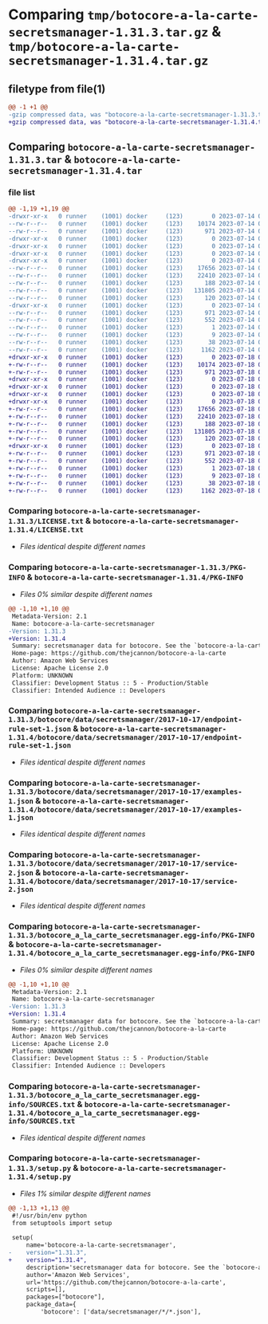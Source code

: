 # Comparing `tmp/botocore-a-la-carte-secretsmanager-1.31.3.tar.gz` & `tmp/botocore-a-la-carte-secretsmanager-1.31.4.tar.gz`

## filetype from file(1)

```diff
@@ -1 +1 @@
-gzip compressed data, was "botocore-a-la-carte-secretsmanager-1.31.3.tar", last modified: Fri Jul 14 01:46:44 2023, max compression
+gzip compressed data, was "botocore-a-la-carte-secretsmanager-1.31.4.tar", last modified: Tue Jul 18 01:55:38 2023, max compression
```

## Comparing `botocore-a-la-carte-secretsmanager-1.31.3.tar` & `botocore-a-la-carte-secretsmanager-1.31.4.tar`

### file list

```diff
@@ -1,19 +1,19 @@
-drwxr-xr-x   0 runner    (1001) docker     (123)        0 2023-07-14 01:46:44.003013 botocore-a-la-carte-secretsmanager-1.31.3/
--rw-r--r--   0 runner    (1001) docker     (123)    10174 2023-07-14 01:46:43.000000 botocore-a-la-carte-secretsmanager-1.31.3/LICENSE.txt
--rw-r--r--   0 runner    (1001) docker     (123)      971 2023-07-14 01:46:44.003013 botocore-a-la-carte-secretsmanager-1.31.3/PKG-INFO
-drwxr-xr-x   0 runner    (1001) docker     (123)        0 2023-07-14 01:46:43.999013 botocore-a-la-carte-secretsmanager-1.31.3/botocore/
-drwxr-xr-x   0 runner    (1001) docker     (123)        0 2023-07-14 01:46:43.999013 botocore-a-la-carte-secretsmanager-1.31.3/botocore/data/
-drwxr-xr-x   0 runner    (1001) docker     (123)        0 2023-07-14 01:46:43.999013 botocore-a-la-carte-secretsmanager-1.31.3/botocore/data/secretsmanager/
-drwxr-xr-x   0 runner    (1001) docker     (123)        0 2023-07-14 01:46:44.003013 botocore-a-la-carte-secretsmanager-1.31.3/botocore/data/secretsmanager/2017-10-17/
--rw-r--r--   0 runner    (1001) docker     (123)    17656 2023-07-14 01:45:45.000000 botocore-a-la-carte-secretsmanager-1.31.3/botocore/data/secretsmanager/2017-10-17/endpoint-rule-set-1.json
--rw-r--r--   0 runner    (1001) docker     (123)    22410 2023-07-14 01:45:45.000000 botocore-a-la-carte-secretsmanager-1.31.3/botocore/data/secretsmanager/2017-10-17/examples-1.json
--rw-r--r--   0 runner    (1001) docker     (123)      188 2023-07-14 01:45:45.000000 botocore-a-la-carte-secretsmanager-1.31.3/botocore/data/secretsmanager/2017-10-17/paginators-1.json
--rw-r--r--   0 runner    (1001) docker     (123)   131805 2023-07-14 01:45:45.000000 botocore-a-la-carte-secretsmanager-1.31.3/botocore/data/secretsmanager/2017-10-17/service-2.json
--rw-r--r--   0 runner    (1001) docker     (123)      120 2023-07-14 01:45:45.000000 botocore-a-la-carte-secretsmanager-1.31.3/botocore/data/secretsmanager/2017-10-17/service-2.sdk-extras.json
-drwxr-xr-x   0 runner    (1001) docker     (123)        0 2023-07-14 01:46:44.003013 botocore-a-la-carte-secretsmanager-1.31.3/botocore_a_la_carte_secretsmanager.egg-info/
--rw-r--r--   0 runner    (1001) docker     (123)      971 2023-07-14 01:46:43.000000 botocore-a-la-carte-secretsmanager-1.31.3/botocore_a_la_carte_secretsmanager.egg-info/PKG-INFO
--rw-r--r--   0 runner    (1001) docker     (123)      552 2023-07-14 01:46:43.000000 botocore-a-la-carte-secretsmanager-1.31.3/botocore_a_la_carte_secretsmanager.egg-info/SOURCES.txt
--rw-r--r--   0 runner    (1001) docker     (123)        1 2023-07-14 01:46:43.000000 botocore-a-la-carte-secretsmanager-1.31.3/botocore_a_la_carte_secretsmanager.egg-info/dependency_links.txt
--rw-r--r--   0 runner    (1001) docker     (123)        9 2023-07-14 01:46:43.000000 botocore-a-la-carte-secretsmanager-1.31.3/botocore_a_la_carte_secretsmanager.egg-info/top_level.txt
--rw-r--r--   0 runner    (1001) docker     (123)       38 2023-07-14 01:46:44.003013 botocore-a-la-carte-secretsmanager-1.31.3/setup.cfg
--rw-r--r--   0 runner    (1001) docker     (123)     1162 2023-07-14 01:46:43.000000 botocore-a-la-carte-secretsmanager-1.31.3/setup.py
+drwxr-xr-x   0 runner    (1001) docker     (123)        0 2023-07-18 01:55:38.364340 botocore-a-la-carte-secretsmanager-1.31.4/
+-rw-r--r--   0 runner    (1001) docker     (123)    10174 2023-07-18 01:55:38.000000 botocore-a-la-carte-secretsmanager-1.31.4/LICENSE.txt
+-rw-r--r--   0 runner    (1001) docker     (123)      971 2023-07-18 01:55:38.364340 botocore-a-la-carte-secretsmanager-1.31.4/PKG-INFO
+drwxr-xr-x   0 runner    (1001) docker     (123)        0 2023-07-18 01:55:38.364340 botocore-a-la-carte-secretsmanager-1.31.4/botocore/
+drwxr-xr-x   0 runner    (1001) docker     (123)        0 2023-07-18 01:55:38.364340 botocore-a-la-carte-secretsmanager-1.31.4/botocore/data/
+drwxr-xr-x   0 runner    (1001) docker     (123)        0 2023-07-18 01:55:38.364340 botocore-a-la-carte-secretsmanager-1.31.4/botocore/data/secretsmanager/
+drwxr-xr-x   0 runner    (1001) docker     (123)        0 2023-07-18 01:55:38.364340 botocore-a-la-carte-secretsmanager-1.31.4/botocore/data/secretsmanager/2017-10-17/
+-rw-r--r--   0 runner    (1001) docker     (123)    17656 2023-07-18 01:54:50.000000 botocore-a-la-carte-secretsmanager-1.31.4/botocore/data/secretsmanager/2017-10-17/endpoint-rule-set-1.json
+-rw-r--r--   0 runner    (1001) docker     (123)    22410 2023-07-18 01:54:50.000000 botocore-a-la-carte-secretsmanager-1.31.4/botocore/data/secretsmanager/2017-10-17/examples-1.json
+-rw-r--r--   0 runner    (1001) docker     (123)      188 2023-07-18 01:54:50.000000 botocore-a-la-carte-secretsmanager-1.31.4/botocore/data/secretsmanager/2017-10-17/paginators-1.json
+-rw-r--r--   0 runner    (1001) docker     (123)   131805 2023-07-18 01:54:50.000000 botocore-a-la-carte-secretsmanager-1.31.4/botocore/data/secretsmanager/2017-10-17/service-2.json
+-rw-r--r--   0 runner    (1001) docker     (123)      120 2023-07-18 01:54:50.000000 botocore-a-la-carte-secretsmanager-1.31.4/botocore/data/secretsmanager/2017-10-17/service-2.sdk-extras.json
+drwxr-xr-x   0 runner    (1001) docker     (123)        0 2023-07-18 01:55:38.364340 botocore-a-la-carte-secretsmanager-1.31.4/botocore_a_la_carte_secretsmanager.egg-info/
+-rw-r--r--   0 runner    (1001) docker     (123)      971 2023-07-18 01:55:38.000000 botocore-a-la-carte-secretsmanager-1.31.4/botocore_a_la_carte_secretsmanager.egg-info/PKG-INFO
+-rw-r--r--   0 runner    (1001) docker     (123)      552 2023-07-18 01:55:38.000000 botocore-a-la-carte-secretsmanager-1.31.4/botocore_a_la_carte_secretsmanager.egg-info/SOURCES.txt
+-rw-r--r--   0 runner    (1001) docker     (123)        1 2023-07-18 01:55:38.000000 botocore-a-la-carte-secretsmanager-1.31.4/botocore_a_la_carte_secretsmanager.egg-info/dependency_links.txt
+-rw-r--r--   0 runner    (1001) docker     (123)        9 2023-07-18 01:55:38.000000 botocore-a-la-carte-secretsmanager-1.31.4/botocore_a_la_carte_secretsmanager.egg-info/top_level.txt
+-rw-r--r--   0 runner    (1001) docker     (123)       38 2023-07-18 01:55:38.364340 botocore-a-la-carte-secretsmanager-1.31.4/setup.cfg
+-rw-r--r--   0 runner    (1001) docker     (123)     1162 2023-07-18 01:55:38.000000 botocore-a-la-carte-secretsmanager-1.31.4/setup.py
```

### Comparing `botocore-a-la-carte-secretsmanager-1.31.3/LICENSE.txt` & `botocore-a-la-carte-secretsmanager-1.31.4/LICENSE.txt`

 * *Files identical despite different names*

### Comparing `botocore-a-la-carte-secretsmanager-1.31.3/PKG-INFO` & `botocore-a-la-carte-secretsmanager-1.31.4/PKG-INFO`

 * *Files 0% similar despite different names*

```diff
@@ -1,10 +1,10 @@
 Metadata-Version: 2.1
 Name: botocore-a-la-carte-secretsmanager
-Version: 1.31.3
+Version: 1.31.4
 Summary: secretsmanager data for botocore. See the `botocore-a-la-carte` package for more info.
 Home-page: https://github.com/thejcannon/botocore-a-la-carte
 Author: Amazon Web Services
 License: Apache License 2.0
 Platform: UNKNOWN
 Classifier: Development Status :: 5 - Production/Stable
 Classifier: Intended Audience :: Developers
```

### Comparing `botocore-a-la-carte-secretsmanager-1.31.3/botocore/data/secretsmanager/2017-10-17/endpoint-rule-set-1.json` & `botocore-a-la-carte-secretsmanager-1.31.4/botocore/data/secretsmanager/2017-10-17/endpoint-rule-set-1.json`

 * *Files identical despite different names*

### Comparing `botocore-a-la-carte-secretsmanager-1.31.3/botocore/data/secretsmanager/2017-10-17/examples-1.json` & `botocore-a-la-carte-secretsmanager-1.31.4/botocore/data/secretsmanager/2017-10-17/examples-1.json`

 * *Files identical despite different names*

### Comparing `botocore-a-la-carte-secretsmanager-1.31.3/botocore/data/secretsmanager/2017-10-17/service-2.json` & `botocore-a-la-carte-secretsmanager-1.31.4/botocore/data/secretsmanager/2017-10-17/service-2.json`

 * *Files identical despite different names*

### Comparing `botocore-a-la-carte-secretsmanager-1.31.3/botocore_a_la_carte_secretsmanager.egg-info/PKG-INFO` & `botocore-a-la-carte-secretsmanager-1.31.4/botocore_a_la_carte_secretsmanager.egg-info/PKG-INFO`

 * *Files 0% similar despite different names*

```diff
@@ -1,10 +1,10 @@
 Metadata-Version: 2.1
 Name: botocore-a-la-carte-secretsmanager
-Version: 1.31.3
+Version: 1.31.4
 Summary: secretsmanager data for botocore. See the `botocore-a-la-carte` package for more info.
 Home-page: https://github.com/thejcannon/botocore-a-la-carte
 Author: Amazon Web Services
 License: Apache License 2.0
 Platform: UNKNOWN
 Classifier: Development Status :: 5 - Production/Stable
 Classifier: Intended Audience :: Developers
```

### Comparing `botocore-a-la-carte-secretsmanager-1.31.3/botocore_a_la_carte_secretsmanager.egg-info/SOURCES.txt` & `botocore-a-la-carte-secretsmanager-1.31.4/botocore_a_la_carte_secretsmanager.egg-info/SOURCES.txt`

 * *Files identical despite different names*

### Comparing `botocore-a-la-carte-secretsmanager-1.31.3/setup.py` & `botocore-a-la-carte-secretsmanager-1.31.4/setup.py`

 * *Files 1% similar despite different names*

```diff
@@ -1,13 +1,13 @@
 #!/usr/bin/env python
 from setuptools import setup
 
 setup(
     name='botocore-a-la-carte-secretsmanager',
-    version="1.31.3",
+    version="1.31.4",
     description='secretsmanager data for botocore. See the `botocore-a-la-carte` package for more info.',
     author='Amazon Web Services',
     url='https://github.com/thejcannon/botocore-a-la-carte',
     scripts=[],
     packages=["botocore"],
     package_data={
         'botocore': ['data/secretsmanager/*/*.json'],
```

